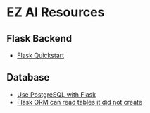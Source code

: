 # EZ AI Resources

## Flask Backend
- [Flask Quickstart](https://flask.palletsprojects.com/en/2.3.x/quickstart/https://flask.palletsprojects.com/en/2.3.x/quickstart/)

## Database
- [Use PostgreSQL with Flask](https://www.digitalocean.com/community/tutorials/how-to-use-a-postgresql-database-in-a-flask-application)
- [Flask ORM can read tables it did not create](https://www.reddit.com/r/flask/comments/5n6v3t/af_trying_to_connect_to_external_readonly_db_how/)